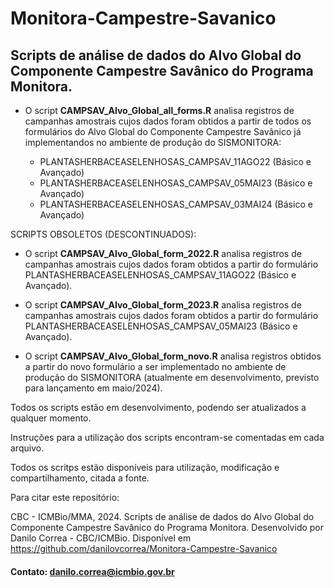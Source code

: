 # Monitora-Campestre-Savanico
## Scripts de análise de dados do Alvo Global do Componente Campestre Savânico do Programa Monitora.

* O script **CAMPSAV_Alvo_Global_all_forms.R** analisa registros de campanhas amostrais cujos dados foram obtidos a partir de todos os formulários do Alvo Global do Componente Campestre Savânico já implementandos no ambiente de produção do SISMONITORA:
  
  * PLANTASHERBACEASELENHOSAS_CAMPSAV_11AGO22 (Básico e Avançado)
  * PLANTASHERBACEASELENHOSAS_CAMPSAV_05MAI23 (Básico e Avançado)
  * PLANTASHERBACEASELENHOSAS_CAMPSAV_03MAI24 (Básico e Avançado)

SCRIPTS OBSOLETOS (DESCONTINUADOS):

- O script **CAMPSAV_Alvo_Global_form_2022.R** analisa registros de campanhas amostrais cujos dados foram obtidos a partir do formulário PLANTASHERBACEASELENHOSAS_CAMPSAV_11AGO22 (Básico e Avançado).

- O script **CAMPSAV_Alvo_Global_form_2023.R** analisa registros de campanhas amostrais cujos dados foram obtidos a partir do formulário PLANTASHERBACEASELENHOSAS_CAMPSAV_05MAI23 (Básico e Avançado).

- O script **CAMPSAV_Alvo_Global_form_novo.R** analisa registros obtidos a partir do novo formulário a ser implementado no ambiente de produção do SISMONITORA (atualmente em desenvolvimento, previsto para lançamento em maio/2024).

Todos os scripts estão em desenvolvimento, podendo ser atualizados a qualquer momento.

Instruções para a utilização dos scripts encontram-se comentadas em cada arquivo.

Todos os scritps estão disponíveis para utilização, modificação e compartilhamento, citada a fonte.

Para citar este repositório:

CBC - ICMBio/MMA, 2024. Scripts de análise de dados do Alvo Global do Componente Campestre Savânico do Programa Monitora. Desenvolvido por Danilo Correa - CBC/ICMBio. Disponível em https://github.com/danilovcorrea/Monitora-Campestre-Savanico

#### Contato: danilo.correa@icmbio.gov.br
